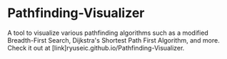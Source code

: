 # Pathfinding-Visualizer
A tool to visualize various pathfinding algorithms such as a modified Breadth-First Search, Dijkstra's Shortest Path First Algorithm, and more.
Check it out at [link]ryuseic.github.io/Pathfinding-Visualizer.
